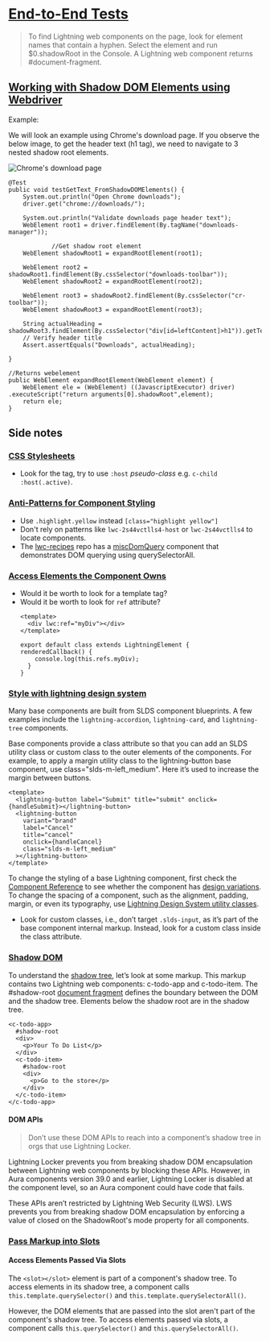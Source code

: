 # [End-to-End Tests](https://developer.salesforce.com/docs/platform/lwc/guide/testing-dom-api.html)

> To find Lightning web components on the page, look for element names that contain a hyphen. Select the element and run $0.shadowRoot in the Console. A Lightning web component returns #document-fragment.

## [Working with Shadow DOM Elements using Webdriver](https://www.seleniumeasy.com/selenium-tutorials/accessing-shadow-dom-elements-with-webdriver)

Example:

We will look an example using Chrome's download page. If you observe the below image, to get the header text (h1 tag), we need to navigate to 3 nested shadow root elements.

![Chrome's download page](https://www.seleniumeasy.com/sites/default/files/pictures/selenium/shadow_dom_elements_with_selenium.jpg)

```
@Test
public void testGetText_FromShadowDOMElements() {
    System.out.println("Open Chrome downloads");
    driver.get("chrome://downloads/");

    System.out.println("Validate downloads page header text");
    WebElement root1 = driver.findElement(By.tagName("downloads-manager"));

            //Get shadow root element
    WebElement shadowRoot1 = expandRootElement(root1);

    WebElement root2 = shadowRoot1.findElement(By.cssSelector("downloads-toolbar"));
    WebElement shadowRoot2 = expandRootElement(root2);

    WebElement root3 = shadowRoot2.findElement(By.cssSelector("cr-toolbar"));
    WebElement shadowRoot3 = expandRootElement(root3);

    String actualHeading = shadowRoot3.findElement(By.cssSelector("div[id=leftContent]>h1")).getText();
    // Verify header title
    Assert.assertEquals("Downloads", actualHeading);

}
```

```
//Returns webelement
public WebElement expandRootElement(WebElement element) {
    WebElement ele = (WebElement) ((JavascriptExecutor) driver)
.executeScript("return arguments[0].shadowRoot",element);
    return ele;
}
```

## Side notes

### [CSS Stylesheets](https://developer.salesforce.com/docs/platform/lwc/guide/create-components-css.html)

- Look for the tag, try to use `:host` *pseudo-class* e.g. `c-child :host(.active)`.

### [Anti-Patterns for Component Styling](https://developer.salesforce.com/docs/platform/lwc/guide/create-components-css-antipatterns.html)

- Use `.highlight.yellow` instead `[class="highlight yellow"]`
- Don't rely on patterns like `lwc-2s44vctlls4-host` or `lwc-2s44vctlls4` to locate components.
- The [lwc-recipes](https://github.com/trailheadapps/lwc-recipes) repo has a [miscDomQuery](https://github.com/trailheadapps/lwc-recipes/tree/main/force-app/main/default/lwc/miscDomQuery) component that demonstrates DOM querying using querySelectorAll.

### [Access Elements the Component Owns](https://developer.salesforce.com/docs/platform/lwc/guide/create-components-dom-work.html)

- Would it be worth to look for a template tag?
- Would it be worth to look for `ref` attribute?
  ```
  <template>
    <div lwc:ref="myDiv"></div>
  </template>
  ```
  ```
  export default class extends LightningElement {
  renderedCallback() {
      console.log(this.refs.myDiv);
    }
  }
  ```

### [Style with lightning design system](https://developer.salesforce.com/docs/platform/lwc/guide/create-components-css-slds.html)

Many base components are built from SLDS component blueprints. A few examples include the `lightning-accordion`, `lightning-card`, and `lightning-tree` components.

Base components provide a class attribute so that you can add an SLDS utility class or custom class to the outer elements of the components. For example, to apply a margin utility class to the lightning-button base component, use class="slds-m-left_medium". Here it’s used to increase the margin between buttons.

```
<template>
  <lightning-button label="Submit" title="submit" onclick={handleSubmit}></lightning-button>
  <lightning-button
    variant="brand"
    label="Cancel"
    title="cancel"
    onclick={handleCancel}
    class="slds-m-left_medium"
  ></lightning-button>
</template>
```

To change the styling of a base Lightning component, first check the [Component Reference](https://developer.salesforce.com/docs/component-library/overview/components) to see whether the component has [design variations](https://developer.salesforce.com/docs/platform/lwc/guide/create-components-css-variants.html). To change the spacing of a component, such as the alignment, padding, margin, or even its typography, use [Lightning Design System utility classes](https://lightningdesignsystem.com/utilities/alignment/).

- Look for custom classes, i.e., don’t target `.slds-input`, as it’s part of the base component internal markup. Instead, look for a custom class inside the class attribute.

### [Shadow DOM](https://developer.salesforce.com/docs/platform/lwc/guide/create-dom.html)

To understand the [shadow tree](https://dom.spec.whatwg.org/#shadow-trees), let’s look at some markup. This markup contains two Lightning web components: c-todo-app and c-todo-item. The #shadow-root [document fragment](https://developer.mozilla.org/en-US/docs/Web/API/DocumentFragment) defines the boundary between the DOM and the shadow tree. Elements below the shadow root are in the shadow tree.

```
<c-todo-app>
  #shadow-root
  <div>
    <p>Your To Do List</p>
  </div>
  <c-todo-item>
    #shadow-root
    <div>
      <p>Go to the store</p>
    </div>
  </c-todo-item>
</c-todo-app>
```

#### DOM APIs

> Don’t use these DOM APIs to reach into a component’s shadow tree in orgs that use Lightning Locker.

Lightning Locker prevents you from breaking shadow DOM encapsulation between Lightning web components by blocking these APIs. However, in Aura components version 39.0 and earlier, Lightning Locker is disabled at the component level, so an Aura component could have code that fails.

These APIs aren’t restricted by Lightning Web Security (LWS). LWS prevents you from breaking shadow DOM encapsulation by enforcing a value of closed on the ShadowRoot's mode property for all components.

### [Pass Markup into Slots](https://developer.salesforce.com/docs/platform/lwc/guide/create-components-slots.html)

#### Access Elements Passed Via Slots

The `<slot></slot>` element is part of a component's shadow tree. To access elements in its shadow tree, a component calls `this.template.querySelector()` and `this.template.querySelectorAll()`.

However, the DOM elements that are passed into the slot aren't part of the component's shadow tree. To access elements passed via slots, a component calls `this.querySelector()` and `this.querySelectorAll()`.